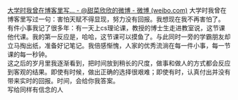 [大学时我曾在博客里写... - @甜菜欣欣的微博 - 微博 (weibo.com)](https://weibo.com/1340724027/NeFwBiQW1?pagetype=fav)
大学时我曾在博客里写过一句：害怕天赋不得显现，努力没有回报。我想现在我不再害怕了。  
有件小事我记了很多年：有一天上cs理论课，教授的博士生走进教室说，这节课他代课。我的第一反应是，哈哈，这节课可以摸鱼了。与此同时一旁的学霸朋友却立马掏出纸，准备好记笔记。我倍感惭愧，人家的优秀流淌在每一件小事，每一节课的每一秒钟。  
这之后的岁月里我逐渐看到，把时间放到稍长的尺度，做事和做人的方式都会反应到客观的结果。即使有时候，做出正确的选择很艰难；即使有时，认真付出并没有带来实时的回报。时间，会给你我答案。  
写给同样有信念的人